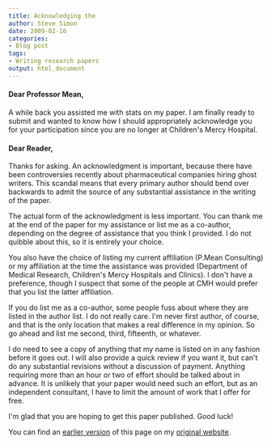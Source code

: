```yaml
---
title: Acknowledging the
author: Steve Simon
date: 2009-02-16
categories:
- Blog post
tags:
- Writing research papers
output: html_document
---
```


#### Dear Professor Mean,

A while back you assisted me with stats on my paper. I am finally ready to submit and wanted to know how I should appropriately acknowledge you for your participation since you are no longer at Children's Mercy Hospital.

<!---more--->

#### Dear Reader,

Thanks for asking. An acknowledgment is important, because there have been controversies recently about pharmaceutical companies hiring ghost writers. This scandal means that every primary author should bend over backwards to admit the source of any substantial assistance in the writing of the paper.

The actual form of the acknowledgment is less important. You can thank me at the end of the paper for my assistance or list me as a co-author, depending on the degree of assistance that you think I provided. I do not quibble about this, so it is entirely your choice.

You also have the choice of listing my current affiliation (P.Mean Consulting) or my affiliation at the time the assistance was provided (Department of Medical Research, Children's Mercy Hospitals and Clinics). I don't have a preference, though I suspect that some of the people at CMH would prefer that you list the latter affiliation.

If you do list me as a co-author, some people fuss about where they are listed in the author list. I do not really care. I'm never first author, of course, and that is the only location that makes a real difference in my opinion. So go ahead and list me second, third, fifteenth, or whatever.

I do need to see a copy of anything that my name is listed on in any fashion before it goes out. I will also provide a quick review if you want it, but can't do any substantial revisions without a discussion of payment. Anything requiring more than an hour or two of effort should be talked about in advance. It is unlikely that your paper would need such an effort, but as an independent consultant, I have to limit the amount of work that I offer for free.

I'm glad that you are hoping to get this paper published. Good luck!

You can find an [earlier version][sim1] of this page on my [original website][sim2].

[sim1]: http://www.pmean.com/09/AcknowledgingContributions.html
[sim2]: http://www.pmean.com/original_site.html
